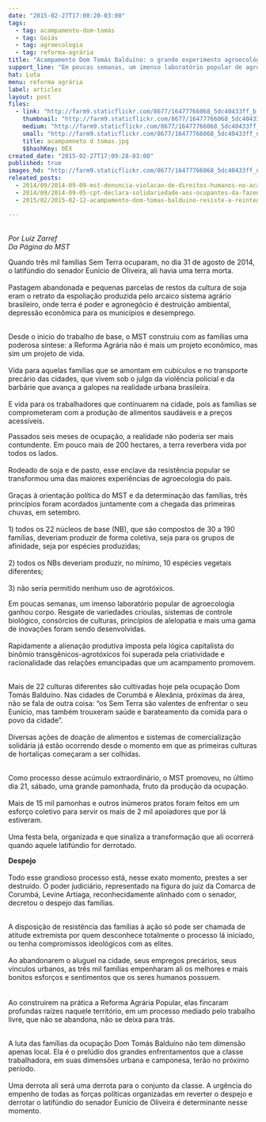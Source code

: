 ```yaml
---
date: "2015-02-27T17:00:20-03:00"
tags:
  - tag: acampamento-dom-tomás
  - tag: Goiás
  - tag: agroecologia
  - tag: reforma-agrária
title: "Acampamento Dom Tomás Balduíno: o grande experimento agroecológico ameaçado pelo latifúndio"
support_line: "Em poucas semanas, um imenso laboratório popular de agroecologia ganhou corpo nas terras antes improdutivas."
hat: Luta
menu: reforma agrária
label: articles
layout: post
files:
  - link: "http://farm9.staticflickr.com/8677/16477766068_5dc40433ff_b.jpg"
    thumbnail: "http://farm9.staticflickr.com/8677/16477766068_5dc40433ff_t.jpg"
    medium: "http://farm9.staticflickr.com/8677/16477766068_5dc40433ff_z.jpg"
    small: "http://farm9.staticflickr.com/8677/16477766068_5dc40433ff_n.jpg"
    title: acampamneto d tomas.jpg
    $$hashKey: 0EX
created_date: "2015-02-27T17:09:28-03:00"
published: true
images_hd: "http://farm9.staticflickr.com/8677/16477766068_5dc40433ff_n.jpg"
releated_posts:
  - 2014/09/2014-09-09-mst-denuncia-violacao-de-direitos-humanos-no-acampamento-dom-tomas-balduino.md
  - 2014/09/2014-09-05-cpt-declara-solidariedade-aos-ocupantes-da-fazenda-santa-monica.md
  - 2015/02/2015-02-12-acampamento-dom-tomas-balduino-resiste-a-reintegracao-de-posse.md

---
```

<p><br />
<em>Por Luiz Zarref<br />
Da P&aacute;gina do MST</em></p>

<p>Quando tr&ecirc;s mil fam&iacute;lias Sem Terra ocuparam, no dia 31 de agosto de 2014, o latif&uacute;ndio do senador Eun&iacute;cio de Oliveira, ali havia uma terra morta.<br />
<br />
Pastagem abandonada e pequenas parcelas de restos da cultura de soja eram o retrato da espolia&ccedil;&atilde;o produzida pelo arcaico sistema agr&aacute;rio brasileiro, onde terra &eacute; poder e agroneg&oacute;cio &eacute; destrui&ccedil;&atilde;o ambiental, depress&atilde;o econ&ocirc;mica para os munic&iacute;pios e desemprego.<br />
&nbsp;</p>

<p>Desde o in&iacute;cio do trabalho de base, o MST construiu com as fam&iacute;lias uma poderosa s&iacute;ntese: a Reforma Agr&aacute;ria n&atilde;o &eacute; mais um projeto econ&ocirc;mico, mas sim um projeto de vida.<br />
<br />
Vida para aquelas fam&iacute;lias que se amontam em cub&iacute;culos e no transporte prec&aacute;rio das cidades, que vivem sob o julgo da viol&ecirc;ncia policial e da barb&aacute;rie que avan&ccedil;a a galopes na realidade urbana brasileira.<br />
<br />
E vida para os trabalhadores que continuarem na cidade, pois as fam&iacute;lias se comprometeram com a produ&ccedil;&atilde;o de alimentos saud&aacute;veis e a pre&ccedil;os acess&iacute;veis.</p>

<p>Passados seis meses de ocupa&ccedil;&atilde;o, a realidade n&atilde;o poderia ser mais contundente. Em pouco mais de 200 hectares, a terra reverbera vida por todos os lados.<br />
<br />
Rodeado de soja e de pasto, esse enclave da resist&ecirc;ncia popular se transformou uma das maiores experi&ecirc;ncias de agroecologia do pa&iacute;s.<br />
<br />
Gra&ccedil;as &agrave; orienta&ccedil;&atilde;o pol&iacute;tica do MST e da determina&ccedil;&atilde;o das fam&iacute;lias, tr&ecirc;s princ&iacute;pios foram acordados juntamente com a chegada das primeiras chuvas, em setembro.<br />
<br />
1) todos os 22 n&uacute;cleos de base (NB), que s&atilde;o compostos de 30 a 190 fam&iacute;lias, deveriam produzir de forma coletiva, seja para os grupos de afinidade, seja por esp&eacute;cies produzidas;<br />
<br />
2) todos os NBs deveriam produzir, no m&iacute;nimo, 10 esp&eacute;cies vegetais diferentes;<br />
<br />
3) n&atilde;o seria permitido nenhum uso de agrot&oacute;xicos.</p>

<p>Em poucas semanas, um imenso laborat&oacute;rio popular de agroecologia ganhou corpo. Resgate de variedades crioulas, sistemas de controle biol&oacute;gico, cons&oacute;rcios de culturas, princ&iacute;pios de alelopatia e mais uma gama de inova&ccedil;&otilde;es foram sendo desenvolvidas.<br />
<br />
Rapidamente a aliena&ccedil;&atilde;o produtiva imposta pela l&oacute;gica capitalista do bin&ocirc;mio transg&ecirc;nicos-agrot&oacute;xicos foi superada pela criatividade e racionalidade das rela&ccedil;&otilde;es emancipadas que um acampamento promovem.<br />
&nbsp;</p>

<p>Mais de 22 culturas diferentes s&atilde;o cultivadas hoje pela ocupa&ccedil;&atilde;o Dom Tom&aacute;s Baldu&iacute;no. Nas cidades de Corumb&aacute; e Alex&acirc;nia, pr&oacute;ximas da &aacute;rea, n&atilde;o se fala de outra coisa: &ldquo;os Sem Terra s&atilde;o valentes de enfrentar o seu Eun&iacute;cio, mas tamb&eacute;m trouxeram sa&uacute;de e barateamento da comida para o povo da cidade&rdquo;.<br />
<br />
Diversas a&ccedil;&otilde;es de doa&ccedil;&atilde;o de alimentos e sistemas de comercializa&ccedil;&atilde;o solid&aacute;ria j&aacute; est&atilde;o ocorrendo desde o momento em que as primeiras culturas de hortali&ccedil;as come&ccedil;aram a ser colhidas.<br />
&nbsp;</p>

<p>Como processo desse ac&uacute;mulo extraordin&aacute;rio, o MST promoveu, no &uacute;ltimo dia 21, s&aacute;bado, uma grande pamonhada, fruto da produ&ccedil;&atilde;o da ocupa&ccedil;&atilde;o.<br />
<br />
Mais de 15 mil pamonhas e outros in&uacute;meros pratos foram feitos em um esfor&ccedil;o coletivo para servir os mais de 2 mil apoiadores que por l&aacute; estiveram.<br />
<br />
Uma festa bela, organizada e que sinaliza a transforma&ccedil;&atilde;o que ali ocorrer&aacute; quando aquele latif&uacute;ndio for derrotado.</p>

<p><strong>Despejo</strong><br />
<br />
Todo esse grandioso processo est&aacute;, nesse exato momento, prestes a ser destru&iacute;do. O poder judici&aacute;rio, representado na figura do juiz da Comarca de Corumb&aacute;, Levine Artiaga, reconhecidamente alinhado com o senador, decretou o despejo das fam&iacute;lias.<br />
&nbsp;</p>

<p>A disposi&ccedil;&atilde;o de resist&ecirc;ncia das fam&iacute;lias &agrave; a&ccedil;&atilde;o s&oacute; pode ser chamada de atitude extremista por quem desconhece totalmente o processo l&aacute; iniciado, ou tenha compromissos ideol&oacute;gicos com as elites.<br />
<br />
Ao abandonarem o aluguel na cidade, seus empregos prec&aacute;rios, seus v&iacute;nculos urbanos, as tr&ecirc;s mil fam&iacute;lias empenharam ali os melhores e mais bonitos esfor&ccedil;os e sentimentos que os seres humanos possuem.<br />
<br />
<br />
Ao constru&iacute;rem na pr&aacute;tica a Reforma Agr&aacute;ria Popular, elas fincaram profundas ra&iacute;zes naquele territ&oacute;rio, em um processo mediado pelo trabalho livre, que n&atilde;o se abandona, n&atilde;o se deixa para tr&aacute;s.<br />
&nbsp;</p>

<p>A luta das fam&iacute;lias da ocupa&ccedil;&atilde;o Dom Tom&aacute;s Baldu&iacute;no n&atilde;o tem dimens&atilde;o apenas local. Ela &eacute; o prel&uacute;dio dos grandes enfrentamentos que a classe trabalhadora, em suas dimens&otilde;es urbana e camponesa, ter&atilde;o no pr&oacute;ximo per&iacute;odo.<br />
<br />
Uma derrota ali ser&aacute; uma derrota para o conjunto da classe. A urg&ecirc;ncia do empenho de todas as for&ccedil;as pol&iacute;ticas organizadas em reverter o despejo e derrotar o latif&uacute;ndio do senador Eun&iacute;cio de Oliveira &eacute; determinante nesse momento.</p>
